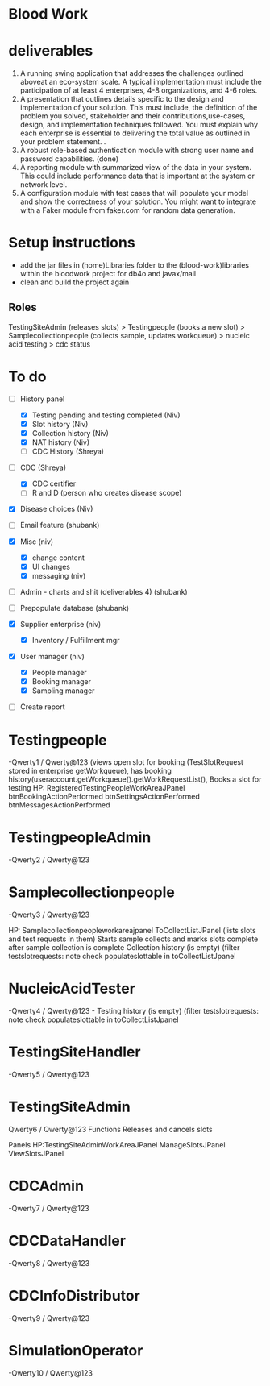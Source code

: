 # Blood Work

# deliverables
1) A running swing application that addresses the challenges outlined aboveat an eco-system scale. A typical implementation must include the participation of at least 4 enterprises, 4-8 organizations, and 4-6 roles.
2) A presentation that outlines details specific to the design and implementation of your solution. This must include, the definition of the problem you solved, stakeholder and their contributions,use-cases, design, and implementation techniques followed. You must explain why each enterprise is essential to delivering the total value as outlined in your problem statement. .
3) A robust role-based authentication module with strong user name and
password capabilities. (done)
4) A reporting module with summarized view of the data in your system. This could include performance data that is important at the system or network level.
5) A configuration module with test cases that will populate your model and show the correctness of your solution. You might want to integrate with a Faker module from faker.com for random data generation.

# Setup instructions
- add the jar files in (home)Libraries folder to the (blood-work)libraries within the bloodwork project for db4o and javax/mail
 - clean and build the project again


## Roles

TestingSiteAdmin (releases slots) > Testingpeople (books a new slot) > Samplecollectionpeople (collects sample, updates workqueue) > nucleic acid testing > cdc status

# To do
- [ ] History panel
	- [x] Testing pending and testing completed (Niv)
	- [x] Slot history (Niv)
	- [x] Collection history (Niv)
	- [x] NAT history (Niv)
	- [ ] CDC History (Shreya)
- [ ] CDC (Shreya)
	- [x] CDC certifier
	- [ ] R and D (person who creates disease scope)
- [x] Disease choices (Niv)
- [ ] Email feature (shubank)
- [x] Misc (niv)
	- [x] change content 
	- [x] UI changes
	- [x] messaging (niv)
- [ ] Admin - charts and shit (deliverables 4) (shubank)
- [ ] Prepopulate database (shubank)
- [x] Supplier enterprise (niv)
	- [x] Inventory / Fulfillment mgr
- [x] User manager (niv)
	- [x] People manager
	- [x] Booking manager
	- [x] Sampling manager 
- [ ] Create report


# Testingpeople
-Qwerty1 / Qwerty@123
(views open slot for booking (TestSlotRequest stored in enterprise getWorkqueue), has booking history(useraccount.getWorkqueue().getWorkRequestList(), Books a slot for testing
HP: RegisteredTestingPeopleWorkAreaJPanel
btnBookingActionPerformed
btnSettingsActionPerformed
btnMessagesActionPerformed

# TestingpeopleAdmin
-Qwerty2 / Qwerty@123

# Samplecollectionpeople
-Qwerty3 / Qwerty@123

HP: Samplecollectionpeopleworkareajpanel
ToCollectListJPanel (lists slots and test requests in them)
Starts sample collects and marks slots complete after sample collection is complete
Collection history (is empty) (filter testslotrequests: note check populateslottable in toCollectListJpanel

# NucleicAcidTester
-Qwerty4 / Qwerty@123
	- Testing history (is empty) (filter testslotrequests: note check populateslottable in toCollectListJpanel
	
# TestingSiteHandler
-Qwerty5 / Qwerty@123

# TestingSiteAdmin
Qwerty6 / Qwerty@123
Functions
Releases and cancels slots

Panels
HP:TestingSiteAdminWorkAreaJPanel
ManageSlotsJPanel
ViewSlotsJPanel

# CDCAdmin
-Qwerty7 / Qwerty@123

# CDCDataHandler
-Qwerty8 / Qwerty@123

# CDCInfoDistributor
-Qwerty9 / Qwerty@123

# SimulationOperator
-Qwerty10 / Qwerty@123
